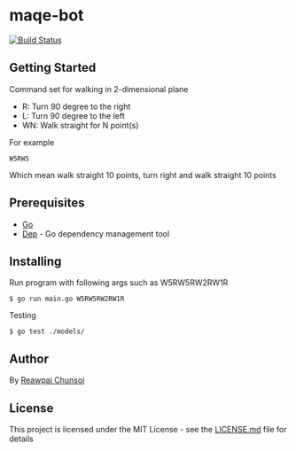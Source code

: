 # maqe-bot
[![Build Status](https://travis-ci.org/Phaicom/maqe-bot.svg?branch=master)](https://travis-ci.org/Phaicom/maqe-bot)

## Getting Started

Command set for walking in 2-dimensional plane

* R: Turn 90 degree to the right
* L: Turn 90 degree to the left
* WN: Walk straight for N point(s) 

For example
```
W5RW5
```
Which mean walk straight 10 points, turn right and walk straight 10 points

## Prerequisites

* [Go](https://golang.org)
* [Dep](https://github.com/golang/dep) - Go dependency management tool 

## Installing

Run program with following args such as W5RW5RW2RW1R

```
$ go run main.go W5RW5RW2RW1R
```

Testing

```
$ go test ./models/
```

## Author

By [Reawpai Chunsoi](https://github.com/phaicom/)

## License

This project is licensed under the MIT License - see the [LICENSE.md](LICENSE.md) file for details